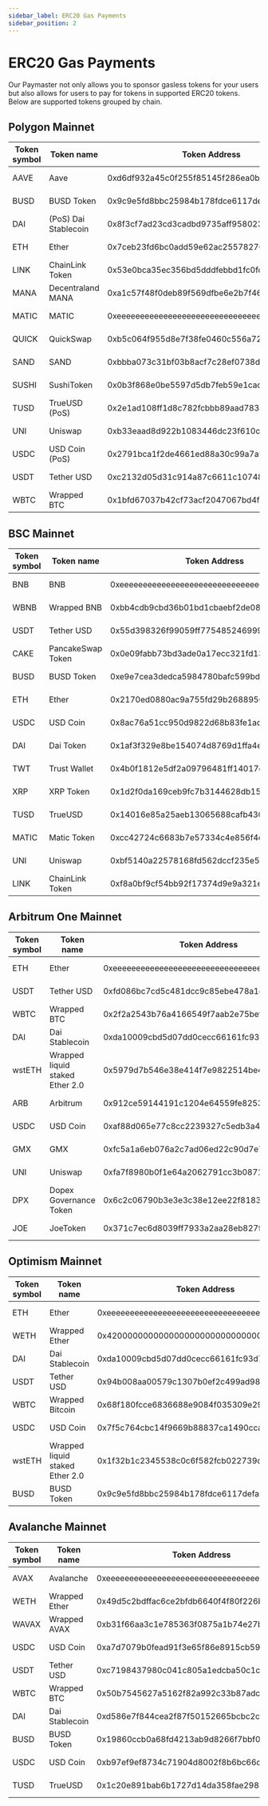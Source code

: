 ```yaml
---
sidebar_label: ERC20 Gas Payments
sidebar_position: 2
---
```


# ERC20 Gas Payments

Our Paymaster not only allows you to sponsor gasless tokens for your users but also allows for users to pay for tokens in supported ERC20 tokens. Below are supported tokens grouped by chain.

## Polygon Mainnet

| Token symbol | Token name | Token Address | Pair | Paymaster Premium |
| -------- | ----------- | ------------------- | -------- | ---- |
| AAVE | Aave | 0xd6df932a45c0f255f85145f286ea0b292b21c90b | AAVE / USD | 20% |
| BUSD| BUSD Token | 0x9c9e5fd8bbc25984b178fdce6117defa39d2db39 | BUSD / USD | 10% |
| DAI | (PoS) Dai Stablecoin | 0x8f3cf7ad23cd3cadbd9735aff958023239c6a063 | DAI / USD | 10% |
| ETH | Ether | 0x7ceb23fd6bc0add59e62ac25578270cff1b9f619 | ETH / USD | 10% |
| LINK | ChainLink Token | 0x53e0bca35ec356bd5dddfebbd1fc0fd03fabad39 | LINK / USD | 20% |
| MANA | Decentraland MANA | 0xa1c57f48f0deb89f569dfbe6e2b7f46d33606fd4 | MANA / USD | 20% |
| MATIC | MATIC | 0xeeeeeeeeeeeeeeeeeeeeeeeeeeeeeeeeeeeeeeee | MATIC / USD | 10% |
| QUICK | QuickSwap | 0xb5c064f955d8e7f38fe0460c556a72987494ee17 | QUICK / USD | 20% |
| SAND | SAND | 0xbbba073c31bf03b8acf7c28ef0738decf3695683 | SAND / USD| 20% |
| SUSHI | SushiToken | 0x0b3f868e0be5597d5db7feb59e1cadbb0fdda50a | SUSHI / USD | 20%
| TUSD | TrueUSD (PoS) | 0x2e1ad108ff1d8c782fcbbb89aad783ac49586756 | TUSD / USD | 10% |
| UNI | Uniswap | 0xb33eaad8d922b1083446dc23f610c2567fb5180f | UNI / USD | 20% |
| USDC | USD Coin (PoS) | 0x2791bca1f2de4661ed88a30c99a7a9449aa84174 | USDC / USD | 10% |
| USDT | Tether USD | 0xc2132d05d31c914a87c6611c10748aeb04b58e8f | USDT / USD | 10% |
| WBTC | Wrapped BTC | 0x1bfd67037b42cf73acf2047067bd4f2c47d9bfd6 | WBTC / USD | 10% |

## BSC Mainnet

| Token symbol | Token name | Token Address | Pair | Paymaster Premium |
| -------- | ----------- | ------------------- | -------- | --------- |
| BNB | BNB | 0xeeeeeeeeeeeeeeeeeeeeeeeeeeeeeeeeeeeeeeee | BNB / USD | 10% |
| WBNB| Wrapped BNB | 0xbb4cdb9cbd36b01bd1cbaebf2de08d9173bc095c | BNB / USD | 10% |
| USDT | Tether USD | 0x55d398326f99059ff775485246999027b3197955 | USDT / USD | 10% |
| CAKE | PancakeSwap Token | 0x0e09fabb73bd3ade0a17ecc321fd13a19e81ce82 | CAKE / USD | 20% |
| BUSD | BUSD Token | 0xe9e7cea3dedca5984780bafc599bd69add087d56 | BUSD / USD | 10% |
| ETH | Ether | 0x2170ed0880ac9a755fd29b2688956bd959f933f8 | ETH / USD | 10% |
| USDC | USD Coin | 0x8ac76a51cc950d9822d68b83fe1ad97b32cd580d | USDC / USD | 10% |
| DAI | Dai Token | 0x1af3f329e8be154074d8769d1ffa4ee058b1dbc3 | DAI / USD | 10% |
| TWT | Trust Wallet | 0x4b0f1812e5df2a09796481ff14017e6005508003 | TWT / BNB | 20% |
| XRP | XRP Token | 0x1d2f0da169ceb9fc7b3144628db156f3f6c60dbe | XRP / USD | 20% |
| TUSD | TrueUSD | 0x14016e85a25aeb13065688cafb43044c2ef86784 | TUSD / USD | 20% |
| MATIC | Matic Token | 0xcc42724c6683b7e57334c4e856f4c9965ed682bd | MATIC / USD | 20% |
| UNI | Uniswap| 0xbf5140a22578168fd562dccf235e5d43a02ce9b1 | UNI / USD | 20% |
| LINK | ChainLink Token | 0xf8a0bf9cf54bb92f17374d9e9a321e6a111a51bd | LINK / USD | 20% |

## Arbitrum One Mainnet

| Token symbol | Token name | Token Address | Pair | Paymaster Premium |
| -------- | ----------- | ------------------- | -------- | --------- |
| ETH | Ether | 0xeeeeeeeeeeeeeeeeeeeeeeeeeeeeeeeeeeeeeeee | ETH / USD | 10% |
| USDT| Tether USD | 0xfd086bc7cd5c481dcc9c85ebe478a1c0b69fcbb9 | USDT / USD | 10% |
| WBTC | Wrapped BTC | 0x2f2a2543b76a4166549f7aab2e75bef0aefc5b0f | WBTC / USD | 10% |
| DAI | Dai Stablecoin | 0xda10009cbd5d07dd0cecc66161fc93d7c9000da1 | DAI / USD | 10% |
| wstETH | Wrapped liquid staked Ether 2.0| 0x5979d7b546e38e414f7e9822514be443a4800529 | WSTETH / ETH | 10% |
| ARB | Arbitrum | 0x912ce59144191c1204e64559fe8253a0e49e6548 | ARB / USD | 10% |
| USDC | USD Coin | 0xaf88d065e77c8cc2239327c5edb3a432268e5831 | USDC / USD | 10% |
| GMX | GMX | 0xfc5a1a6eb076a2c7ad06ed22c90d7e710e35ad0a | GMX / USD | 20% |
| UNI | Uniswap | 0xfa7f8980b0f1e64a2062791cc3b0871572f1f7f0 | UNI / USD | 20% |
| DPX | Dopex Governance Token | 0x6c2c06790b3e3e3c38e12ee22f8183b37a13ee55 | DPX / USD | 20% |
| JOE | JoeToken | 0x371c7ec6d8039ff7933a2aa28eb827ffe1f52f07 |JOE / USD | 20% |

## Optimism Mainnet

| Token symbol | Token name | Token Address | Pair | Paymaster Premium |
| -------- | ----------- | ------------------- | -------- | --------- |
| ETH | Ether | 0xeeeeeeeeeeeeeeeeeeeeeeeeeeeeeeeeeeeeeeee | ETH / USD | 10% |
| WETH | Wrapped Ether | 0x4200000000000000000000000000000000000006 | ETH / USD | 10% |
| DAI | Dai Stablecoin | 0xda10009cbd5d07dd0cecc66161fc93d7c9000da1 | DAI / USD | 10% |
| USDT | Tether USD | 0x94b008aa00579c1307b0ef2c499ad98a8ce58e58 | USDT / USD | 10% |
| WBTC | Wrapped Bitcoin | 0x68f180fcce6836688e9084f035309e29bf0a2095 | WBTC / USD | 10% |
| USDC | USD Coin | 0x7f5c764cbc14f9669b88837ca1490cca17c31607 | USDC / USD | 10% |
| wstETH | Wrapped liquid staked Ether 2.0 | 0x1f32b1c2345538c0c6f582fcb022739c4a194ebb | WSTETH / ETH | 20% |
| BUSD | BUSD Token | 0x9c9e5fd8bbc25984b178fdce6117defa39d2db39 | BUSD / USD | 10% |

## Avalanche Mainnet

| Token symbol | Token name | Token Address | Pair | Paymaster Premium |
| -------- | ----------- | ------------------- | -------- | --------- |
| AVAX | Avalanche | 0xeeeeeeeeeeeeeeeeeeeeeeeeeeeeeeeeeeeeeeee | AVAX / USD | 10% |
| WETH | Wrapped Ether | 0x49d5c2bdffac6ce2bfdb6640f4f80f226bc10bab | ETH / USD | 10% |
| WAVAX | Wrapped AVAX | 0xb31f66aa3c1e785363f0875a1b74e27b85fd66c7 | AVAX / USD | 10%
| USDC | USD Coin | 0xa7d7079b0fead91f3e65f86e8915cb59c1a4c664 | USDC / USD | 10%
| USDT | Tether USD | 0xc7198437980c041c805a1edcba50c1ce5db95118 | USDT / USD | 10% |
| WBTC | Wrapped BTC | 0x50b7545627a5162f82a992c33b87adc75187b218 | WBTC / USD | 10% |
| DAI | Dai Stablecoin | 0xd586e7f844cea2f87f50152665bcbc2c279d8d70 | DAI / USD | 10% |
| BUSD | BUSD Token | 0x19860ccb0a68fd4213ab9d8266f7bbf05a8dde98 | BUSD / USD | 10% |
| USDC | USD Coin | 0xb97ef9ef8734c71904d8002f8b6bc66dd9c48a6e | USDC / USD | 10% | 
| TUSD | TrueUSD | 0x1c20e891bab6b1727d14da358fae2984ed9b59eb | TUSD / USD | 10% |